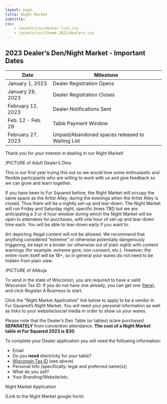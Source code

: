 ```yaml
---
layout: page
title: Night Market
subtitle:
css:
    - /assets/css/dealer-list.css
    - /assets/css/theme-2022/dealers.css
---
```


## 2023 Dealer’s Den/Night Market - Important Dates

| Date | Milestone |
| --- | --- |
| January 1, 2023 | Dealer Registration Opens |
| January 29, 2023 | Dealer Registration Closes |
| February 12, 2023 | Dealer Notifications Sent |
| Feb. 12 - Feb. 26 | Table Payment Window |
| February 27, 2023 | Unpaid/Abandoned spaces released to Waiting List |

Thank you for your interest in dealing in our Night Market!

/PICTURE of  Adult Dealer’s Dino

This is our first year trying this out so we would love some enthusiastic and flexible participants who are willing to work with us and give feedback so we can grow and learn together.

If you have been to Fur Squared before, the Night Market will occupy the same space as the Artist Alley, during the evenings when the Artist Alley is closed. Thus there will be a nightly set-up and tear-down. The Night Market will run Friday and Saturday night, specific times TBD but we are anticipating a 3 or 4 hour window during which the Night Market will be open to attendees for purchases, with one hour of set-up and tear-down time each. You will be able to tear-down early if you want to.

Art depicting illegal content will not be allowed. We recommend that anything considered “extreme” or otherwise potentially dangerously triggering, be kept in a binder (or otherwise out of plain sight) with content warnings (for example: extreme gore, non-consent, etc.). However, the entire room itself will be 18+, so in general your wares do not need to be hidden from plain view.

/PICTURE of Allikuja

To vend in the state of Wisconsin, you are required to have a valid Wisconsin Tax ID. If you do not have one already, you can get one ([here](https://tap.revenue.wi.gov/mta/_/#0)), and click Register A Business to start.

Click the “Night Market Application” link below to apply to be a vendor in Fur Squared’s Night Market. You will need your personal information as well as links to your website/social media in order to show us your wares.

Please note that the Dealer’s Den Table (or tables) is/are purchased **SEPARATELY** from convention attendance. **The cost of a Night Market table at Fur Squared 2023 is $30**.

To complete your Dealer application you will need the following information:
* Email
* Do you **need** electricity for your table?
* [Wisconsin Tax ID](https://tap.revenue.wi.gov/mta/_/#0) (see above)
* Personal Info (specifically: legal and preferred name(s))
* What do you sell?
* Your Branding/Website/etc.

Night Market Application

(Link to the Night Market google form)

